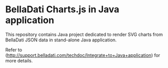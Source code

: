 # BellaDati Charts.js in Java application
This repository contains Java project dedicated to render SVG charts from BellaDati JSON data in stand-alone Java application.

Refer to (http://support.belladati.com/techdoc/Integrate+to+Java+application) for more details.
